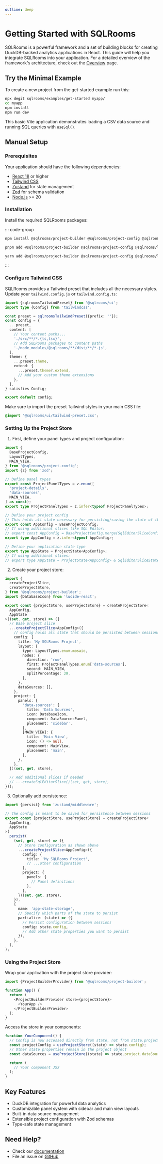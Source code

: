 ```yaml
---
outline: deep
---
```


# Getting Started with SQLRooms

SQLRooms is a powerful framework and a set of building blocks for creating DuckDB-backed analytics applications in React. This guide will help you integrate SQLRooms into your application. For a detailed overview of the framework's architecture, check out the [Overview](/overview) page.

## Try the Minimal Example

To create a new project from the get-started example run this:

```bash
npx degit sqlrooms/examples/get-started myapp/
cd myapp
npm install
npm run dev
```

This basic Vite application demonstrates loading a CSV data source and running SQL queries with `useSql()`.

## Manual Setup

### Prerequisites

Your application should have the following dependencies:

- [React 18](https://react.dev/) or higher
- [Tailwind CSS](https://tailwindcss.com/)
- [Zustand](https://zustand.docs.pmnd.rs) for state management
- [Zod](https://zod.dev) for schema validation
- [Node.js](https://nodejs.org/) >= 20

### Installation

Install the required SQLRooms packages:

::: code-group

```bash [npm]
npm install @sqlrooms/project-builder @sqlrooms/project-config @sqlrooms/layout @sqlrooms/ui
```

```bash [pnpm]
pnpm add @sqlrooms/project-builder @sqlrooms/project-config @sqlrooms/layout @sqlrooms/ui
```

```bash [yarn]
yarn add @sqlrooms/project-builder @sqlrooms/project-config @sqlrooms/layout @sqlrooms/ui
```

:::

### Configure Tailwind CSS

SQLRooms provides a Tailwind preset that includes all the necessary styles. Update your `tailwind.config.js` or `tailwind.config.ts`:

```typescript
import {sqlroomsTailwindPreset} from '@sqlrooms/ui';
import type {Config} from 'tailwindcss';

const preset = sqlroomsTailwindPreset({prefix: ''});
const config = {
  ...preset,
  content: [
    // Your content paths...
    './src/**/*.{ts,tsx}',
    // Add SQLRooms packages to content paths
    './node_modules/@sqlrooms/**/dist/**/*.js',
  ],
  theme: {
    ...preset.theme,
    extend: {
      ...preset.theme?.extend,
      // Add your custom theme extensions
    },
  },
} satisfies Config;

export default config;
```

Make sure to import the preset Tailwind styles in your main CSS file:

```css
@import '@sqlrooms/ui/tailwind-preset.css';
```

### Setting Up the Project Store

1. First, define your panel types and project configuration:

```typescript
import {
  BaseProjectConfig,
  LayoutTypes,
  MAIN_VIEW,
} from '@sqlrooms/project-config';
import {z} from 'zod';

// Define panel types
export const ProjectPanelTypes = z.enum([
  'project-details',
  'data-sources',
  MAIN_VIEW,
] as const);
export type ProjectPanelTypes = z.infer<typeof ProjectPanelTypes>;

// Define your project config
// This holds all state necessary for persisting/saving the state of the app
export const AppConfig = BaseProjectConfig;
// If using additional slices like SQL Editor:
// export const AppConfig = BaseProjectConfig.merge(SqlEditorSliceConfig);
export type AppConfig = z.infer<typeof AppConfig>;

// Define your application state type
export type AppState = ProjectState<AppConfig>;
// If using additional slices:
// export type AppState = ProjectState<AppConfig> & SqlEditorSliceState;
```

2. Create your project store:

```typescript
import {
  createProjectSlice,
  createProjectStore,
} from '@sqlrooms/project-builder';
import {DatabaseIcon} from 'lucide-react';

export const {projectStore, useProjectStore} = createProjectStore<
  AppConfig,
  AppState
>((set, get, store) => ({
  // Base project slice
  ...createProjectSlice<AppConfig>({
    // config holds all state that should be persisted between sessions
    config: {
      title: 'My SQLRooms Project',
      layout: {
        type: LayoutTypes.enum.mosaic,
        nodes: {
          direction: 'row',
          first: ProjectPanelTypes.enum['data-sources'],
          second: MAIN_VIEW,
          splitPercentage: 30,
        },
      },
      dataSources: [],
    },
    project: {
      panels: {
        'data-sources': {
          title: 'Data Sources',
          icon: DatabaseIcon,
          component: DataSourcesPanel,
          placement: 'sidebar',
        },
        [MAIN_VIEW]: {
          title: 'Main View',
          icon: () => null,
          component: MainView,
          placement: 'main',
        },
      },
    },
  })(set, get, store),

  // Add additional slices if needed
  // ...createSqlEditorSlice()(set, get, store),
}));
```

3. Optionally add persistence:

```typescript
import {persist} from 'zustand/middleware';

// The config is meant to be saved for persistence between sessions
export const {projectStore, useProjectStore} = createProjectStore<
  AppConfig,
  AppState
>(
  persist(
    (set, get, store) => ({
      // Store configuration as shown above
      ...createProjectSlice<AppConfig>({
        config: {
          title: 'My SQLRooms Project',
          // ...other configuration
        },
        project: {
          panels: {
            // Panel definitions
          },
        },
      })(set, get, store),
    }),
    {
      name: 'app-state-storage',
      // Specify which parts of the state to persist
      partialize: (state) => ({
        // Persist configuration between sessions
        config: state.config,
        // Add other state properties you want to persist
      }),
    },
  ),
);
```

### Using the Project Store

Wrap your application with the project store provider:

```typescript
import {ProjectBuilderProvider} from '@sqlrooms/project-builder';

function App() {
  return (
    <ProjectBuilderProvider store={projectStore}>
      <YourApp />
    </ProjectBuilderProvider>
  );
}
```

Access the store in your components:

```typescript
function YourComponent() {
  // Config is now accessed directly from state, not from state.project.config
  const projectConfig = useProjectStore((state) => state.config);
  // Other state properties remain in the project object
  const dataSources = useProjectStore((state) => state.project.dataSources);

  return (
    // Your component JSX
  );
}
```

## Key Features

- DuckDB integration for powerful data analytics
- Customizable panel system with sidebar and main view layouts
- Built-in data source management
- Extensible project configuration with Zod schemas
- Type-safe state management

## Need Help?

- Check our [documentation](https://github.com/sqlrooms/sqlrooms)
- File an issue on [GitHub](https://github.com/sqlrooms/sqlrooms/issues)
